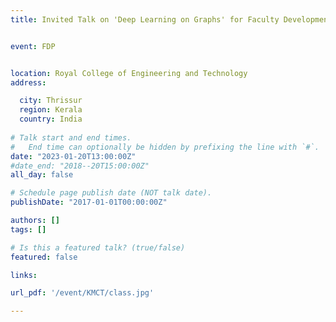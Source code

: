```yaml
---
title: Invited Talk on 'Deep Learning on Graphs' for Faculty Development Programme at Royal College of Engineering and Technology, Thrissur


event: FDP


location: Royal College of Engineering and Technology
address:

  city: Thrissur
  region: Kerala
  country: India
 
# Talk start and end times.
#   End time can optionally be hidden by prefixing the line with `#`.
date: "2023-01-20T13:00:00Z"
#date_end: "2018--20T15:00:00Z"
all_day: false

# Schedule page publish date (NOT talk date).
publishDate: "2017-01-01T00:00:00Z"

authors: []
tags: []

# Is this a featured talk? (true/false)
featured: false

links:

url_pdf: '/event/KMCT/class.jpg'

---
```



